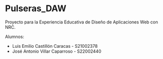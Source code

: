 # Pulseras_DAW

Proyecto para la Experiencia Educativa de Diseño de Aplicaciones Web con NRC.

Alumnos: 
<ul>
  <li> Luis Emilio Castillón Caracas - S21002378 </li>
  <li> José Antonio Villar Caparroso - S22002440 </li>
</ul>
